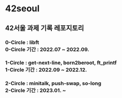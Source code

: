 # 42seoul
<h2>42서울 과제 기록 레포지토리<br>

<h3>0-Circle : libft<br>
0-Circle 기간 : 2022.07 ~ 2022.09.

  
<h3>1-Circle : get-next-line, born2beroot, ft_printf<br>
1-Circle 기간 : 2022.09 ~ 2022.12.

  
<h3>2-Circle : minitalk, push-swap, so-long<br>
2-Circle 기간 : 2023.01. ~

